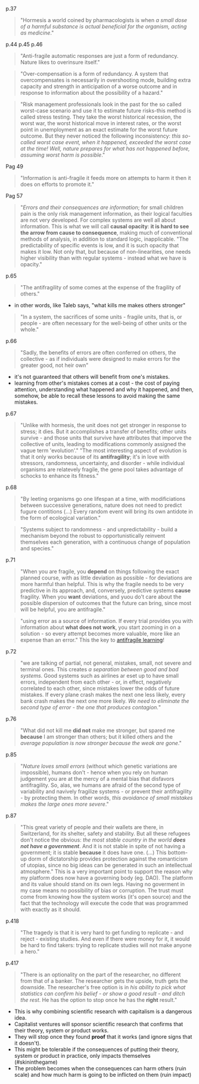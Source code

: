 
p.37
> "Hormesis a world coined by pharmacologists is when *a small dose of a harmful substance is actual beneficial for the organism, acting as medicine*."

p.44 p.45 p.46
> "Anti-fragile automatic responses are just a form of redundancy. Nature likes to overinsure itself."

> "Over-compensation is a form of redundancy. A system that overcompensates is necessarily in overshooting mode, building extra capacity and strength in anticipation of a worse outcome and in response to information about the possibility of a hazard."

> "Risk management professionals look in the past for the so called worst-case scenario and use it to estimate future risks-this method is called stress testing. 
> They take the worst historical recession, the worst war, the worst historical move in interest rates, or the worst point in unemployment as an exact estimate for the worst future outcome. But they never noticed the following inconsistency: *this so-called worst case event, when it happened, exceeded the worst case at the time! Well, nature prepares for what has not happened before, assuming worst harm is possible*."

Pag 49
> "Information is anti-fragile it feeds more on attempts to harm it then it does on efforts to promote it."

Pag 57
> "*Errors and their consequences are information*; for small children pain is the only risk management information, as their logical faculties are not very developed. For complex systems are well all about information. This is what we will call __causal opacity__: __it is hard to see the arrow from cause to consequence__, making much of conventional methods of analysis, in addition to standard logic, inapplicable. 
> "The predictability of specific events is low, and it is such opacity that makes it low. Not only that, but because of non-linearities, one needs higher visibility than with regular systems - instead what we have is opacity."

p.65
> "The antifragility of some comes at the expense of the fragility of others."
- in other words, like Taleb says, "what kills me makes others stronger"

> "In a system, the sacrifices of some units - fragile units, that is, or people - are often necessary for the well-being of other units or the whole."

p.66
> "Sadly, the benefits of errors are often conferred on others, the collective - as if individuals were designed to make errors for the greater good, not heir own"
- it's not guaranteed that others will benefit from one's mistakes.
- learning from other's mistakes comes at a cost - the cost of paying attention, understanding what happened and why it happened, and then, somehow, be able to recall these lessons to avoid making the same mistakes.

p.67
> "Unlike with hormesis, the unit does not get stronger in response to stress; it dies. But it accomplishes a transfer of benefits; other units survive - and those units that survive have attributes that imporve the collective of units, leading to modifications commonly assigned the vague term 'evolution'."
> "The most interesting aspect of evolution is that it only works because of its __antifragility__; it's in love with stressors, randomness, uncertainty, and disorder - while individual organisms are relatevely fragile, the gene pool takes advantage of schocks to enhance its fitness."

p.68
> "By leeting organisms go one lifespan at a time, with modificiations between successive generations, nature does not need to predict fugure contitions (...) Every random event will bring its own antidote in the form of ecological variation."

> "Systems subject to randomness - and unpredictability - build a mechanism beyond the robust to opportunistically reinvent themselves each generation, with a continuous change of population and species."

p.71
> "When you are fragile, you __depend__ on things following the exact planned course, with as little deviation as possible - for deviations are more harmful than helpful. This is why the fragile needs to be very predictive in its approach, and, conversely, predictive systems __cause__ fragility. When you __want__ deviations, and yuou do't care about the possible dispersion of outcomes that the future can bring, since most will be helpful, you are antifragile."

> "using error as a source of information. If every trial provides you with information about __what does not work__, you start zooming in on a solution - so every attempt becomes more valuable, more like an expense than an error."
This the key to [antifragile learning](antifragile-learning.md)!

p.72
> "we are talking of partial, not general, mistakes, small, not severe and terminal ones. This creates *a separation between good and bad systems*. Good systems such as airlines ar eset up to have small errors, independent from each other - or, in effect, negatively correlated to each other, since mistakes lower the odds of future mistakes. If every plane crash makes the next one less likely, every bank crash  makes the next one more likely. *We need to eliminate the second type of error - the one that produces contagion.*"

p.76
> "What did not kill me __did not__ make me stronger, but spared me __because__ I am stronger than others; but it killed others and the *average population is now stronger because the weak are gone*."

p.85
> "*Nature loves small errors* (without which genetic variations are impossible), humans don't - hence when you rely on human judgement you are at the mercy of a mental bias that disfavors antifragility. So, alas, we humans are afraid of the second type of variability and navively fragilize systems - or prevent their antifragility - by protecting them. In other words, *this avoidance of small mistakes makes the large ones more severe*."

p.87
> "This great variety of people and their wallets are there, in Switzerland, for its shelter, safety and stability. But all these refugees don't notice the obvious: *the most stable country in the world __does not have a government__*. And it is not stable in spite of not having a government; it is stable __because__ it does have one. (...) This bottom-up dorm of dictatorship provides protection against the romanticism of utopias, since no big ideas can be generated in such an intellectual atmosphere."
This is a very important point to support the reason why my platform does now have a governing body (eg. DAO).
The platform and its value should stand on its own legs.
Having no goverment in my case means no possibility of bias or corruption.
The trust must come from knowing how the system works (it's open source) and the fact that the technology will execute the code that was programmed with exactly as it should.

p.418
> "The tragedy is that it is very hard to get funding to replicate - and reject - existing studies. And even if there were money for it, it would be hard to find takers: trying to replicate studies will not make anyone a hero."

p.417
> "There is an optionality on the part of the researcher, no different from that of a banker. The researcher gets the upside, truth gets the downside. The researcher's free option is in *his ability to pick what statistics can confirm his belief - or show a good result - and ditch the rest*. He has the option to stop once he has the __right__ result."
- This is why combining scientific research with capitalism is a dangerous idea.
- Capitalist ventures will sponsor scientific research that confirms that their theory, system or product works.
- They will stop once they found __proof__ that it works (and ignore signs that it doesn't).
- This might be tolerable if the consequences of putting their theory, system or product in practice, only impacts themselves (#skininthegame)
- The problem becomes when the consequences can harm others (ruin scale) and how much harm is going to be inflicted on them (ruin impact)


